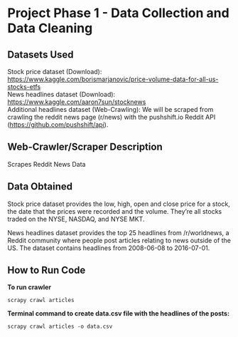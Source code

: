 # Project Phase 1 - Data Collection and Data Cleaning

## Datasets Used

Stock price dataset (Download):
https://www.kaggle.com/borismarjanovic/price-volume-data-for-all-us-stocks-etfs \
News headlines dataset (Download):
https://www.kaggle.com/aaron7sun/stocknews \
Additional headlines dataset (Web-Crawling):
We will be scraped from crawling the reddit news page (r/news) with the pushshift.io Reddit API (https://github.com/pushshift/api).

## Web-Crawler/Scraper Description 

Scrapes Reddit News Data

## Data Obtained

Stock price dataset provides the low, high, open and close price for a stock, the date that the prices were recorded and the volume. They’re all stocks traded on the NYSE, NASDAQ, and NYSE MKT.

News headlines dataset provides the top 25 headlines from /r/worldnews, a Reddit community where people post articles relating to news outside of the US. The dataset contains headlines from 2008-06-08 to 2016-07-01.

## How to Run Code

<strong> To run crawler </strong>

```
scrapy crawl articles
```

<strong> Terminal command to create data.csv file with the headlines of the posts: </strong>

```
scrapy crawl articles -o data.csv
```
